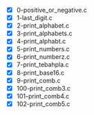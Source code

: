 - [x] 0-positive_or_negative.c
- [x] 1-last_digit.c
- [x] 2-print_alphabet.c
- [x] 3-print_alphabets.c
- [x] 4-print_alphabt.c
- [x] 5-print_numbers.c
- [x] 6-print_numberz.c
- [x] 7-print_tebahpla.c
- [x] 8-print_base16.c
- [x] 9-print_comb.c
- [x] 100-print_comb3.c
- [x] 101-print_comb4.c
- [x] 102-print_comb5.c
